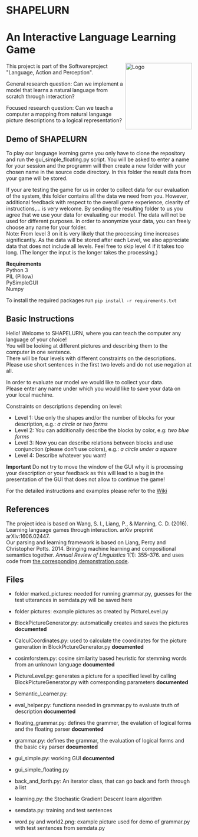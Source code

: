 # SHAPELURN
# An Interactive Language Learning Game

<div style="float:right;"><img src="https://user-images.githubusercontent.com/36165516/107762120-cf5e8980-6d2c-11eb-97d8-30ea3c3ea5a5.jpg" alt="Logo" height="180" align="right"></img></div>

This project is part of the Softwareproject "Language, Action and Perception".

General research question:  Can we implement a model that learns a natural language from scratch through interaction?

Focused research question:  Can we teach a computer a mapping from natural language picture descriptions to a logical representation?


## Demo of SHAPELURN
To play our language learning game you only have to clone the repository and run the gui_simple_floating.py script. 
You will be asked to enter a name for your session and the programm will then create a new folder with your chosen name in the source code directory. 
In this folder the result data from your game  will be stored. <br>

If your are testing the game for us in order to collect data for our evaluation of the system, this folder contains all the data we need from you. However, additional feedback with respect to the overall game experience, clearity of instructions,... is very welcome. By sending the resulting folder to us you agree that we use your data for evaluating our model. The data will not be used for different purposes. In order to anonymize your data, you can freely choose any name for your folder. <br>
Note: From level 3 on it is very likely that the processing time increases significantly. As the data will be stored after each Level, we also appreciate data that does not include all levels. Feel free to skip level 4 if it takes too long. (The longer the input is the longer takes the processing.)

**Requirements**<br>
Python 3 <br>
PIL (Pillow) <br>
PySimpleGUI <br>
Numpy <br>

To install the required packages run 
```pip install -r requirements.txt```

## Basic Instructions 

Hello! Welcome to SHAPELURN, where you can teach the computer any language of your choice!<br>
You will be looking at different pictures and describing them to the computer in one sentence.<br>
There will be four levels with different constraints on the descriptions.<br>
Please use short sentences in the first two levels and do not use negation at all.<br>

In order to evaluate our model we would like to collect your data.<br>
Please enter any name under which you would like to save your data on your local machine.

Constraints on descriptions depending on level: <br>
* Level 1: Use only the shapes and/or the number of blocks for your description, e.g.: *a circle* or *two forms*
* Level 2: You can additionally describe the blocks by color, e.g: *two blue forms*
* Level 3: Now you can describe relations between blocks and use conjunction (please don't use colors), e.g.: *a circle under a square*
* Level 4: Describe whatever you want!

**Important** Do not try to move the window of the GUI why it is processing your description or your feedback as this will lead to a bug in the presentation of the GUI that does not allow to continue the game!

For the detailed instructions and examples please refer to the [Wiki](https://github.com/itsLuisa/Semantic-Parsing-of-picture-descriptions/wiki)

## References

The project idea is based on Wang, S. I., Liang, P., & Manning, C. D. (2016). Learning language games through interaction. arXiv preprint arXiv:1606.02447. <br>
Our parsing and learning framework is based on Liang, Percy and Christopher Potts. 2014. Bringing machine learning and compositional semantics together. *Annual Review of Linguistics* 1(1): 355–376. and uses code from [the corresponding demonstration code](https://github.com/cgpotts/annualreview-complearning).

## Files 
* folder marked_pictures: needed for running grammar.py, guesses for the test utterances in semdata.py will be saved here
* folder pictures: example pictures as created by PictureLevel.py

* BlockPictureGenerator.py: automatically creates and saves the pictures **documented**
* CalculCoordinates.py: used to calculate the coordinates for the picture generation in BlockPictureGenerator.py **documented**
* cosimforstem.py: cosine similarity based heuristic for stemming words from an unknown language **documented**
* PictureLevel.py: generates a picture for a specified level by calling BlockPictureGenerator.py with corresponding parameters **documented**
* Semantic_Learner.py:  
* eval_helper.py: functions needed in grammar.py to evaluate truth of description **documented**
* floating_grammar.py: defines the grammer, the evalation of logical forms and the floating parser **documented**
* grammar.py: defines the grammar, the evaluation of logical forms and the basic cky parser **documented**
* gui_simple.py: working GUI **documented**
* gui_simple_floating.py
* back_and_forth.py: An iterator class, that can go back and forth through a list
* learning.py: the Stochastic Gradient Descent learn algorithm 
* semdata.py: training and test sentences 
* word.py and world2.png: example picture used for demo of grammar.py with test sentences from semdata.py
